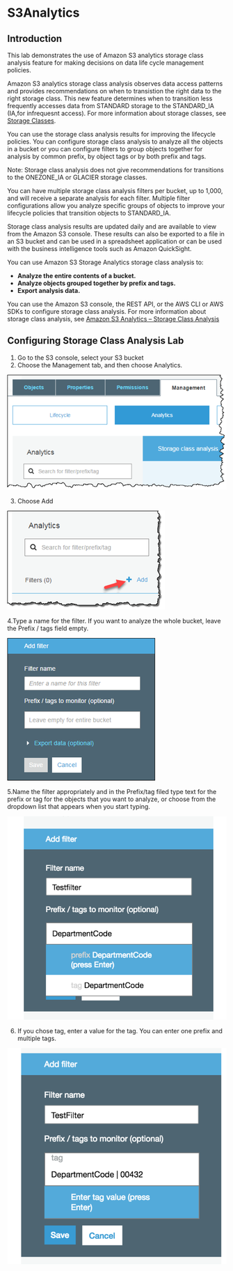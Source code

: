 # S3Analytics

## Introduction
This lab demonstrates the use of Amazon S3 analytics storage class analysis feature for making decisions on data life cycle management policies.

Amazon S3 analytics storage class analysis observes data access patterns and provides recommendations on when to transistion the right data to the right storage class. This new feature determines when to transition less frequently accesses data from STANDARD storage to the STANDARD_IA (IA,for infrequesnt access). For more information about storage classes, see [Storage Classes](https://docs.aws.amazon.com/AmazonS3/latest/dev/storage-class-intro.html).

You can use the storage class analysis results for improving the lifecycle policies. You can configure storage class analysis to analyze all the objects in a bucket or you can configure filters to group objects together for analysis by common prefix, by object tags or by both prefix and tags. 


Note: Storage class analysis does not give recommendations for transitions to the ONEZONE_IA or GLACIER storage classes.

You can have multiple storage class analysis filters per bucket, up to 1,000, and will receive a separate analysis for each filter. Multiple filter configurations allow you analyze specific groups of objects to improve your lifecycle policies that transition objects to STANDARD_IA.

Storage class analysis results are updated daily and are available to view from the Amazon S3 console. These results can also be exported to a file in an S3 bucket and can be used in a spreadsheet application or can be used with the business intelligence tools such as Amazon QuickSight.

You can use Amazon S3 Storage Analytics storage class analysis to:
* **Analyze the entire contents of a bucket.**
* **Analyze objects grouped together by prefix and tags.**
* **Export analysis data.**

You can use the Amazon S3 console, the REST API, or the AWS CLI or AWS SDKs to configure storage class analysis. For more information about storage class analysis, see [Amazon S3 Analytics – Storage Class Analysis](https://docs.aws.amazon.com/AmazonS3/latest/dev/analytics-storage-class.html)

## Configuring Storage Class Analysis Lab

1. Go to the S3 console, select your S3 bucket
2. Choose the Management tab, and then choose Analytics.

![Object Properties](../images/SA-choose-management-tab.png)

3. Choose Add

![Object Properties](../images/SA-storage-class-analysis-add-filter.png)

4.Type a name for the filter. If you want to analyze the whole bucket, leave the Prefix / tags field empty.

![Object Properties](../images/SA-storage-class-analysis-filter.png)

5.Name the filter appropriately and in the Prefix/tag filed type text for the prefix or tag for the objects that you want to analyze, or choose from the dropdown list that appears when you start typing.

![Object Properties](../images/SA-storage-class-analysis-prefix.png)

6. If you chose tag, enter a value for the tag. You can enter one prefix and multiple tags.

![Object Properties](../images/SA-storage-class-analysis-tag.png)





